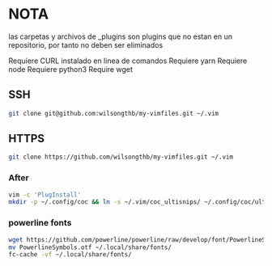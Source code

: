 # NOTA
las carpetas y archivos de _plugins son plugins que no estan en un repositorio, por tanto no deben ser eliminados

Requiere CURL instalado en linea de comandos
Requiere yarn
Requiere node
Requiere python3
Require wget

## SSH
```bash
git clone git@github.com:wilsongthb/my-vimfiles.git ~/.vim
```

## HTTPS
```bash
git clone https://github.com/wilsongthb/my-vimfiles.git ~/.vim
```
### After
```bash
vim -c 'PlugInstall'
mkdir -p ~/.config/coc && ln -s ~/.vim/coc_ultisnips/ ~/.config/coc/ultisnips
```

### powerline fonts
```bash
wget https://github.com/powerline/powerline/raw/develop/font/PowerlineSymbols.otf
mv PowerlineSymbols.otf ~/.local/share/fonts/
fc-cache -vf ~/.local/share/fonts/
```
